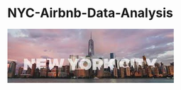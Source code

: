 # NYC-Airbnb-Data-Analysis
![NYCImage](https://github.com/hashneetk/NYC-Airbnb-Data-Analysis/blob/master/NYCImage.jpg)
